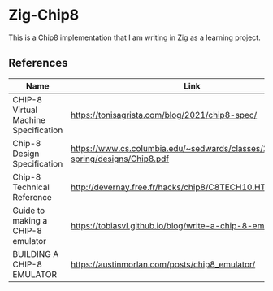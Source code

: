 # Zig-Chip8

This is a Chip8 implementation that I am writing in Zig as a learning project.

## References

| Name                                 | Link                                                                             |
| ------------------------------------ | -------------------------------------------------------------------------------- |
| CHIP-8 Virtual Machine Specification | https://tonisagrista.com/blog/2021/chip8-spec/                                   |
| Chip-8 Design Specification          | https://www.cs.columbia.edu/~sedwards/classes/2016/4840-spring/designs/Chip8.pdf |
| Chip-8 Technical Reference           | http://devernay.free.fr/hacks/chip8/C8TECH10.HTM                                 |
| Guide to making a CHIP-8 emulator    | https://tobiasvl.github.io/blog/write-a-chip-8-emulator/                         |
| BUILDING A CHIP-8 EMULATOR           | https://austinmorlan.com/posts/chip8_emulator/                                   |
